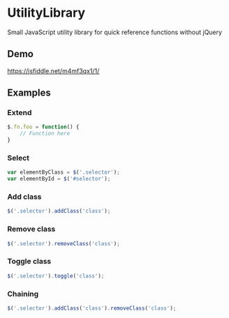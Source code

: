 # UtilityLibrary
Small JavaScript utility library for quick reference functions without jQuery

## Demo
https://jsfiddle.net/m4mf3qx1/1/

## Examples

### Extend
```javascript
$.fn.foo = function() {
	// Function here
}
```

### Select
```javascript
var elementByClass = $('.selector');
var elementById = $('#selector');
```

### Add class
```javascript
$('.selector').addClass('class');
```

### Remove class
```javascript
$('.selector').removeClass('class');
```

### Toggle class
```javascript
$('.selector').toggle('class');
```

### Chaining
```javascript
$('.selector').addClass('class').removeClass('class');
```